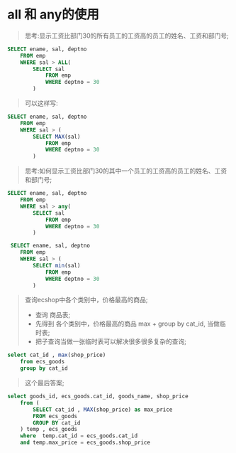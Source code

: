 # all 和 any的使用

> 思考:显示工资比部门30的所有员工的工资高的员工的姓名、工资和部门号;  <br>

```sql
SELECT ename, sal, deptno
	FROM emp
	WHERE sal > ALL(
		SELECT sal 
			FROM emp
			WHERE deptno = 30
		) 
```

> 可以这样写:  <br>
```sql
SELECT ename, sal, deptno
	FROM emp
	WHERE sal > (
		SELECT MAX(sal) 
			FROM emp
			WHERE deptno = 30
		) 
```
	
> 思考:如何显示工资比部门30的其中一个员工的工资高的员工的姓名、工资和部门号;  <br>
```sql
SELECT ename, sal, deptno
	FROM emp
	WHERE sal > any(
		SELECT sal 
			FROM emp
			WHERE deptno = 30
		)

 SELECT ename, sal, deptno
	FROM emp
	WHERE sal > (
		SELECT min(sal) 
			FROM emp
			WHERE deptno = 30
		)
```

> 查询ecshop中各个类别中，价格最高的商品;  <br>
> - 查询 商品表;  <br>
> - 先得到 各个类别中，价格最高的商品 max + group by cat_id, 当做临时表;  <br>
> - 把子查询当做一张临时表可以解决很多很多复杂的查询;  <br>
```sql
select cat_id , max(shop_price) 
	from ecs_goods
	group by cat_id
```

> 这个最后答案;  <br>
```sql
select goods_id, ecs_goods.cat_id, goods_name, shop_price 
	from (
		SELECT cat_id , MAX(shop_price) as max_price
		FROM ecs_goods
		GROUP BY cat_id
	) temp , ecs_goods
	where  temp.cat_id = ecs_goods.cat_id 
	and temp.max_price = ecs_goods.shop_price 
```


